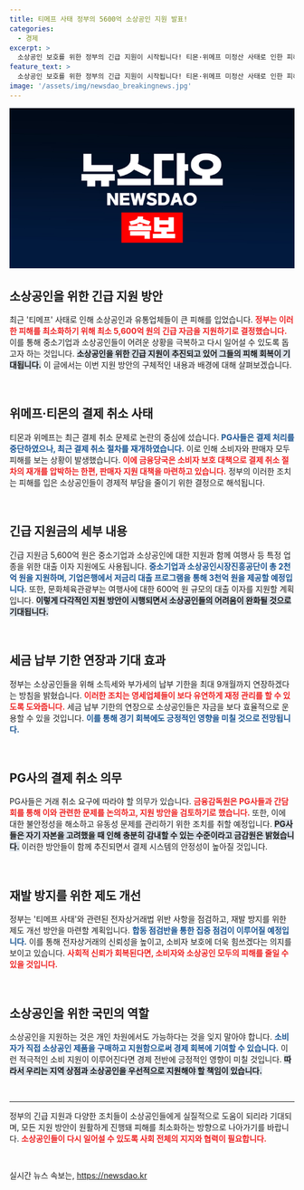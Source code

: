 ```yaml
---
title: 티메프 사태 정부의 5600억 소상공인 지원 발표!
categories:
  - 경제
excerpt: >
  소상공인 보호를 위한 정부의 긴급 지원이 시작됩니다! 티몬·위메프 미정산 사태로 인한 피해를 최소화하기 위해 5,600억 원을 투입하고, 카드 결제 취소 절차도 재개됩니다. 지금 바로 그 내용을 확인해보세요!
feature_text: >
  소상공인 보호를 위한 정부의 긴급 지원이 시작됩니다! 티몬·위메프 미정산 사태로 인한 피해를 최소화하기 위해 5,600억 원을 투입하고, 카드 결제 취소 절차도 재개됩니다. 지금 바로 그 내용을 확인해보세요!
image: '/assets/img/newsdao_breakingnews.jpg'
---
```


<p><img src="/assets/img/newsdao_breakingnews.jpg" alt="cryptoinkorea 속보" /></p>

<h2 data-ke-size="size26">소상공인을 위한 긴급 지원 방안</h2>

<p data-ke-size="size16">최근 '티메프' 사태로 인해 소상공인과 유통업체들이 큰 피해를 입었습니다. <b><span style="color: #ee2323;">정부는 이러한 피해를 최소화하기 위해 최소 5,600억 원의 긴급 자금을 지원하기로 결정했습니다.</span></b> 이를 통해 중소기업과 소상공인들이 어려운 상황을 극복하고 다시 일어설 수 있도록 돕고자 하는 것입니다. <b><span style="background-color: #21538527;">소상공인을 위한 긴급 지원이 추진되고 있어 그들의 피해 회복이 기대됩니다.</span></b> 이 글에서는 이번 지원 방안의 구체적인 내용과 배경에 대해 살펴보겠습니다.</p>

<p data-ke-size="size16">&nbsp;</p>

<h2 data-ke-size="size26">위메프·티몬의 결제 취소 사태</h2>

<p data-ke-size="size16">티몬과 위메프는 최근 결제 취소 문제로 논란의 중심에 섰습니다. <b><span style="color: #1a5490;">PG사들은 결제 처리를 중단하였으나, 최근 결제 취소 절차를 재개하였습니다.</span></b> 이로 인해 소비자와 판매자 모두 피해를 보는 상황이 발생했습니다. <b><span style="color: #ee2323;">이에 금융당국은 소비자 보호 대책으로 결제 취소 절차의 재개를 압박하는 한편, 판매자 지원 대책을 마련하고 있습니다.</span></b> 정부의 이러한 조치는 피해를 입은 소상공인들이 경제적 부담을 줄이기 위한 결정으로 해석됩니다.</p>

<p data-ke-size="size16">&nbsp;</p>

<h2 data-ke-size="size26">긴급 지원금의 세부 내용</h2>

<p data-ke-size="size16">긴급 지원금 5,600억 원은 중소기업과 소상공인에 대한 지원과 함께 여행사 등 특정 업종을 위한 대출 이자 지원에도 사용됩니다. <b><span style="color: #1a5490;">중소기업과 소상공인시장진흥공단이 총 2천억 원을 지원하며, 기업은행에서 저금리 대출 프로그램을 통해 3천억 원을 제공할 예정입니다.</span></b> 또한, 문화체육관광부는 여행사에 대한 600억 원 규모의 대출 이자를 지원할 계획입니다. <b><span style="background-color: #21538527;">이렇게 다각적인 지원 방안이 시행되면서 소상공인들의 어려움이 완화될 것으로 기대됩니다.</span></b></p>

<p data-ke-size="size16">&nbsp;</p>

<h2 data-ke-size="size26">세금 납부 기한 연장과 기대 효과</h2>

<p data-ke-size="size16">정부는 소상공인들을 위해 소득세와 부가세의 납부 기한을 최대 9개월까지 연장하겠다는 방침을 밝혔습니다. <b><span style="color: #ee2323;">이러한 조치는 영세업체들이 보다 유연하게 재정 관리를 할 수 있도록 도와줍니다.</span></b> 세금 납부 기한의 연장으로 소상공인들은 자금을 보다 효율적으로 운용할 수 있을 것입니다. <b><span style="color: #1a5490;">이를 통해 경기 회복에도 긍정적인 영향을 미칠 것으로 전망됩니다.</span></b></p>

<p data-ke-size="size16">&nbsp;</p>

<h2 data-ke-size="size26">PG사의 결제 취소 의무</h2>

<p data-ke-size="size16">PG사들은 거래 취소 요구에 따라야 할 의무가 있습니다. <b><span style="color: #ee2323;">금융감독원은 PG사들과 간담회를 통해 이와 관련한 문제를 논의하고, 지원 방안을 검토하기로 했습니다.</span></b> 또한, 이에 대한 불안정성을 해소하고 유동성 문제를 관리하기 위한 조치를 취할 예정입니다. <b><span style="background-color: #21538527;">PG사들은 자기 자본을 고려했을 때 인해 충분히 감내할 수 있는 수준이라고 금감원은 밝혔습니다.</span></b> 이러한 방안들이 함께 추진되면서 결제 시스템의 안정성이 높아질 것입니다.</p>

<p data-ke-size="size16">&nbsp;</p>

<h2 data-ke-size="size26">재발 방지를 위한 제도 개선</h2>

<p data-ke-size="size16">정부는 '티메프 사태'와 관련된 전자상거래법 위반 사항을 점검하고, 재발 방지를 위한 제도 개선 방안을 마련할 계획입니다. <b><span style="color: #1a5490;">합동 점검반을 통한 집중 점검이 이루어질 예정입니다.</span></b> 이를 통해 전자상거래의 신뢰성을 높이고, 소비자 보호에 더욱 힘쓰겠다는 의지를 보이고 있습니다. <b><span style="color: #ee2323;">사회적 신뢰가 회복된다면, 소비자와 소상공인 모두의 피해를 줄일 수 있을 것입니다.</span></b></p>

<p data-ke-size="size16">&nbsp;</p>

<h2 data-ke-size="size26">소상공인을 위한 국민의 역할</h2>

<p data-ke-size="size16">소상공인을 지원하는 것은 개인 차원에서도 가능하다는 것을 잊지 말아야 합니다. <b><span style="color: #1a5490;">소비자가 직접 소상공인 제품을 구매하고 지원함으로써 경제 회복에 기여할 수 있습니다.</span></b> 이런 적극적인 소비 지원이 이루어진다면 경제 전반에 긍정적인 영향이 미칠 것입니다. <b><span style="background-color: #21538527;">따라서 우리는 지역 상점과 소상공인을 우선적으로 지원해야 할 책임이 있습니다.</span></b></p>

<p data-ke-size="size16">&nbsp;</p>

<hr/>

<p data-ke-size="size16">정부의 긴급 지원과 다양한 조치들이 소상공인들에게 실질적으로 도움이 되리라 기대되며, 모든 지원 방안이 원활하게 진행돼 피해를 최소화하는 방향으로 나아가기를 바랍니다. <b><span style="color: #ee2323;">소상공인들이 다시 일어설 수 있도록 사회 전체의 지지와 협력이 필요합니다.</span></b></p>

<p data-ke-size="size16">&nbsp;</p>
실시간 뉴스 속보는, <a href="https://newsdao.kr" rel="dofollow">https://newsdao.kr</a>


